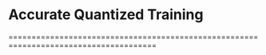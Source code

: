 # Accurate Quantized Training
======================================================================================
